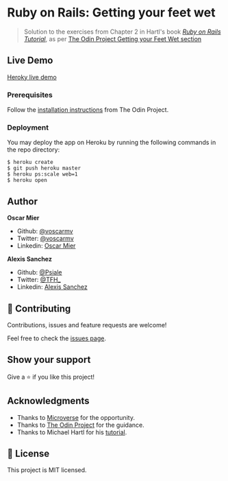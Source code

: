 # Ruby on Rails: Getting your feet wet

> Solution to the exercises from Chapter 2 in Hartl's book [*Ruby on Rails Tutorial*](https://www.railstutorial.org/), as per [The Odin Project Getting your Feet Wet section](https://www.theodinproject.com/courses/ruby-on-rails/lessons/getting-your-feet-wet)

## Live Demo

[Heroky live demo](https://damp-ravine-26412.herokuapp.com)

### Prerequisites

Follow the [installation instructions](https://www.theodinproject.com/courses/web-development-101/lessons/installing-ruby) from The Odin Project.

### Deployment

You may deploy the app on Heroku by running the following commands in the repo directory:

```
$ heroku create
$ git push heroku master
$ heroku ps:scale web=1
$ heroku open
```

## Author

**Oscar Mier**
- Github: [@voscarmv](https://github.com/voscarmv)
- Twitter: [@voscarmv](https://twitter.com/voscarmv)
- Linkedin: [Oscar Mier](https://www.linkedin.com/in/oscar-mier-072984196/) 

**Alexis Sanchez**
- Github: [@Psiale](https://github.com/Psiale)
- Twitter: [@TFH_](https://twitter.com/TFH_)
- Linkedin: [Alexis Sanchez](https://www.linkedin.com/in/alexis-gabriel-sánchez-cárcamo-264ba7194/)

## 🤝 Contributing

Contributions, issues and feature requests are welcome!

Feel free to check the [issues page](../../issues/).

## Show your support

Give a ⭐️ if you like this project!

## Acknowledgments

- Thanks to [Microverse](www.microverse.org) for the opportunity.
- Thanks to [The Odin Project](https://www.theodinproject.com/) for the guidance.
- Thanks to Michael Hartl for his [tutorial](https://www.railstutorial.org/).

## 📝 License

This project is MIT licensed.
